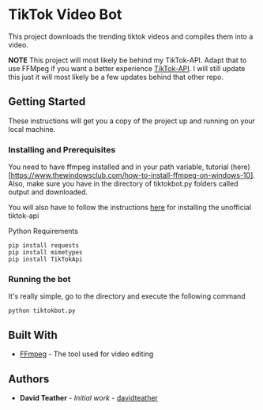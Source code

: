 # TikTok Video Bot

This project downloads the trending tiktok videos and compiles them into a video.

**NOTE** This project will most likely be behind my TikTok-API. Adapt that to use FFMpeg if you want a better experience [TikTok-API](https://github.com/davidteather/TikTok-Api). I will still update this just it will most likely be a few updates behind that other repo.

## Getting Started

These instructions will get you a copy of the project up and running on your local machine.

### Installing and Prerequisites

You need to have ffmpeg installed and in your path variable, tutorial (here)[https://www.thewindowsclub.com/how-to-install-ffmpeg-on-windows-10].
Also, make sure you have in the directory of tiktokbot.py folders called output and downloaded.

You will also have to follow the instructions [here](https://github.com/davidteather/TikTok-Api) for installing the unofficial tiktok-api

Python Requirements
```
pip install requests
pip install mimetypes
pip install TikTokApi
```

### Running the bot

It's really simple, go to the directory and execute the following command

```
python tiktokbot.py
```

## Built With

* [FFmpeg](https://ffmpeg.org/) - The tool used for video editing

## Authors

* **David Teather** - *Initial work* - [davidteather](https://github.com/davidteather)
